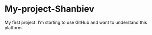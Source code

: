 # My-project-Shanbiev
My first project. I’m starting to use GitHub and want to understand this platform.
